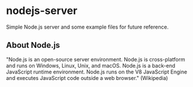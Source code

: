# nodejs-server

Simple Node.js server and some example files for future reference.

## About Node.js

"Node.js is an open-source server environment. Node.js is cross-platform and runs on Windows, Linux, Unix, and macOS. Node.js is a back-end JavaScript runtime environment. Node.js runs on the V8 JavaScript Engine and executes JavaScript code outside a web browser." (Wikipedia)

